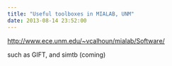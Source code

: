 ```yaml
---
title: "Useful toolboxes in MIALAB, UNM"
date: 2013-08-14 23:52:00
---
```


<http://www.ece.unm.edu/~vcalhoun/mialab/Software/>

such as GIFT, and simtb (coming) 


